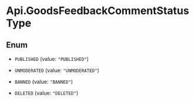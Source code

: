# Api.GoodsFeedbackCommentStatusType

## Enum


* `PUBLISHED` (value: `"PUBLISHED"`)

* `UNMODERATED` (value: `"UNMODERATED"`)

* `BANNED` (value: `"BANNED"`)

* `DELETED` (value: `"DELETED"`)


